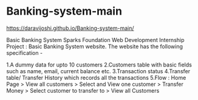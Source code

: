 # Banking-system-main

https://daravijoshi.github.io/Banking-system-main/

Basic Banking System Sparks Foundation Web Development Internship Project : Basic Banking System website. The website has the following specification -

1.A dummy data for upto 10 customers 
2.Customers table with basic fields such as name, email, current balance etc. 
3.Transaction status 
4.Transfer table/ Transfer History which records all the transactions 
5.Flow : Home Page > View all customers > Select and View one customer > Transfer Money > Select customer to transfer to > View all Customers
